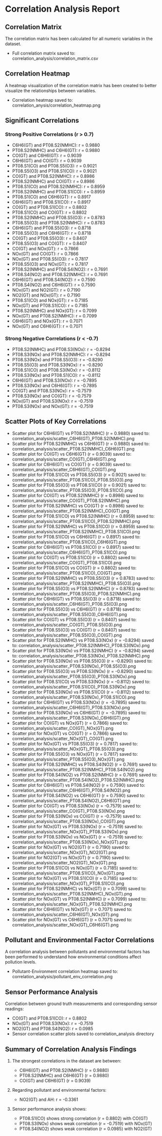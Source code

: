 # Correlation Analysis Report

## Correlation Matrix

The correlation matrix has been calculated for all numeric variables in the dataset.

* Full correlation matrix saved to: correlation_analysis/correlation_matrix.csv

## Correlation Heatmap

A heatmap visualization of the correlation matrix has been created to better visualize the relationships between variables.

* Correlation heatmap saved to: correlation_anysis/correlation_heatmap.png

## Significant Correlations

### Strong Positive Correlations (r > 0.7)

* C6H6(GT) and PT08.S2(NMHC): r = 0.9880
* PT08.S2(NMHC) and C6H6(GT): r = 0.9880
* CO(GT) and C6H6(GT): r = 0.9039
* C6H6(GT) and CO(GT): r = 0.9039
* PT08.S1(CO) and PT08.S5(O3): r = 0.9021
* PT08.S5(O3) and PT08.S1(CO): r = 0.9021
* CO(GT) and PT08.S2(NMHC): r = 0.8986
* PT08.S2(NMHC) and CO(GT): r = 0.8986
* PT08.S1(CO) and PT08.S2(NMHC): r = 0.8959
* PT08.S2(NMHC) and PT08.S1(CO): r = 0.8959
* PT08.S1(CO) and C6H6(GT): r = 0.8917
* C6H6(GT) and PT08.S1(CO): r = 0.8917
* CO(GT) and PT08.S1(CO): r = 0.8802
* PT08.S1(CO) and CO(GT): r = 0.8802
* PT08.S2(NMHC) and PT08.S5(O3): r = 0.8783
* PT08.S5(O3) and PT08.S2(NMHC): r = 0.8783
* C6H6(GT) and PT08.S5(O3): r = 0.8718
* PT08.S5(O3) and C6H6(GT): r = 0.8718
* CO(GT) and PT08.S5(O3): r = 0.8407
* PT08.S5(O3) and CO(GT): r = 0.8407
* CO(GT) and NOx(GT): r = 0.7866
* NOx(GT) and CO(GT): r = 0.7866
* NOx(GT) and PT08.S5(O3): r = 0.7817
* PT08.S5(O3) and NOx(GT): r = 0.7817
* PT08.S2(NMHC) and PT08.S4(NO2): r = 0.7691
* PT08.S4(NO2) and PT08.S2(NMHC): r = 0.7691
* C6H6(GT) and PT08.S4(NO2): r = 0.7590
* PT08.S4(NO2) and C6H6(GT): r = 0.7590
* NOx(GT) and NO2(GT): r = 0.7190
* NO2(GT) and NOx(GT): r = 0.7190
* PT08.S1(CO) and NOx(GT): r = 0.7185
* NOx(GT) and PT08.S1(CO): r = 0.7185
* PT08.S2(NMHC) and NOx(GT): r = 0.7099
* NOx(GT) and PT08.S2(NMHC): r = 0.7099
* C6H6(GT) and NOx(GT): r = 0.7071
* NOx(GT) and C6H6(GT): r = 0.7071

### Strong Negative Correlations (r < -0.7)

* PT08.S2(NMHC) and PT08.S3(NOx): r = -0.8294
* PT08.S3(NOx) and PT08.S2(NMHC): r = -0.8294
* PT08.S3(NOx) and PT08.S5(O3): r = -0.8290
* PT08.S5(O3) and PT08.S3(NOx): r = -0.8290
* PT08.S1(CO) and PT08.S3(NOx): r = -0.8112
* PT08.S3(NOx) and PT08.S1(CO): r = -0.8112
* C6H6(GT) and PT08.S3(NOx): r = -0.7895
* PT08.S3(NOx) and C6H6(GT): r = -0.7895
* CO(GT) and PT08.S3(NOx): r = -0.7579
* PT08.S3(NOx) and CO(GT): r = -0.7579
* NOx(GT) and PT08.S3(NOx): r = -0.7519
* PT08.S3(NOx) and NOx(GT): r = -0.7519

## Scatter Plots of Key Correlations

* Scatter plot for C6H6(GT) vs PT08.S2(NMHC) (r = 0.9880) saved to: correlation_analysis/scatter_C6H6(GT)_PT08.S2(NMHC).png
* Scatter plot for PT08.S2(NMHC) vs C6H6(GT) (r = 0.9880) saved to: correlation_analysis/scatter_PT08.S2(NMHC)_C6H6(GT).png
* Scatter plot for CO(GT) vs C6H6(GT) (r = 0.9039) saved to: correlation_analysis/scatter_CO(GT)_C6H6(GT).png
* Scatter plot for C6H6(GT) vs CO(GT) (r = 0.9039) saved to: correlation_analysis/scatter_C6H6(GT)_CO(GT).png
* Scatter plot for PT08.S1(CO) vs PT08.S5(O3) (r = 0.9021) saved to: correlation_analysis/scatter_PT08.S1(CO)_PT08.S5(O3).png
* Scatter plot for PT08.S5(O3) vs PT08.S1(CO) (r = 0.9021) saved to: correlation_analysis/scatter_PT08.S5(O3)_PT08.S1(CO).png
* Scatter plot for CO(GT) vs PT08.S2(NMHC) (r = 0.8986) saved to: correlation_analysis/scatter_CO(GT)_PT08.S2(NMHC).png
* Scatter plot for PT08.S2(NMHC) vs CO(GT) (r = 0.8986) saved to: correlation_analysis/scatter_PT08.S2(NMHC)_CO(GT).png
* Scatter plot for PT08.S1(CO) vs PT08.S2(NMHC) (r = 0.8959) saved to: correlation_analysis/scatter_PT08.S1(CO)_PT08.S2(NMHC).png
* Scatter plot for PT08.S2(NMHC) vs PT08.S1(CO) (r = 0.8959) saved to: correlation_analysis/scatter_PT08.S2(NMHC)_PT08.S1(CO).png
* Scatter plot for PT08.S1(CO) vs C6H6(GT) (r = 0.8917) saved to: correlation_analysis/scatter_PT08.S1(CO)_C6H6(GT).png
* Scatter plot for C6H6(GT) vs PT08.S1(CO) (r = 0.8917) saved to: correlation_analysis/scatter_C6H6(GT)_PT08.S1(CO).png
* Scatter plot for CO(GT) vs PT08.S1(CO) (r = 0.8802) saved to: correlation_analysis/scatter_CO(GT)_PT08.S1(CO).png
* Scatter plot for PT08.S1(CO) vs CO(GT) (r = 0.8802) saved to: correlation_analysis/scatter_PT08.S1(CO)_CO(GT).png
* Scatter plot for PT08.S2(NMHC) vs PT08.S5(O3) (r = 0.8783) saved to: correlation_analysis/scatter_PT08.S2(NMHC)_PT08.S5(O3).png
* Scatter plot for PT08.S5(O3) vs PT08.S2(NMHC) (r = 0.8783) saved to: correlation_analysis/scatter_PT08.S5(O3)_PT08.S2(NMHC).png
* Scatter plot for C6H6(GT) vs PT08.S5(O3) (r = 0.8718) saved to: correlation_analysis/scatter_C6H6(GT)_PT08.S5(O3).png
* Scatter plot for PT08.S5(O3) vs C6H6(GT) (r = 0.8718) saved to: correlation_analysis/scatter_PT08.S5(O3)_C6H6(GT).png
* Scatter plot for CO(GT) vs PT08.S5(O3) (r = 0.8407) saved to: correlation_analysis/scatter_CO(GT)_PT08.S5(O3).png
* Scatter plot for PT08.S5(O3) vs CO(GT) (r = 0.8407) saved to: correlation_analysis/scatter_PT08.S5(O3)_CO(GT).png
* Scatter plot for PT08.S2(NMHC) vs PT08.S3(NOx) (r = -0.8294) saved to: correlation_analysis/scatter_PT08.S2(NMHC)_PT08.S3(NOx).png
* Scatter plot for PT08.S3(NOx) vs PT08.S2(NMHC) (r = -0.8294) saved to: correlation_analysis/scatter_PT08.S3(NOx)_PT08.S2(NMHC).png
* Scatter plot for PT08.S3(NOx) vs PT08.S5(O3) (r = -0.8290) saved to: correlation_analysis/scatter_PT08.S3(NOx)_PT08.S5(O3).png
* Scatter plot for PT08.S5(O3) vs PT08.S3(NOx) (r = -0.8290) saved to: correlation_analysis/scatter_PT08.S5(O3)_PT08.S3(NOx).png
* Scatter plot for PT08.S1(CO) vs PT08.S3(NOx) (r = -0.8112) saved to: correlation_analysis/scatter_PT08.S1(CO)_PT08.S3(NOx).png
* Scatter plot for PT08.S3(NOx) vs PT08.S1(CO) (r = -0.8112) saved to: correlation_analysis/scatter_PT08.S3(NOx)_PT08.S1(CO).png
* Scatter plot for C6H6(GT) vs PT08.S3(NOx) (r = -0.7895) saved to: correlation_analysis/scatter_C6H6(GT)_PT08.S3(NOx).png
* Scatter plot for PT08.S3(NOx) vs C6H6(GT) (r = -0.7895) saved to: correlation_analysis/scatter_PT08.S3(NOx)_C6H6(GT).png
* Scatter plot for CO(GT) vs NOx(GT) (r = 0.7866) saved to: correlation_analysis/scatter_CO(GT)_NOx(GT).png
* Scatter plot for NOx(GT) vs CO(GT) (r = 0.7866) saved to: correlation_analysis/scatter_NOx(GT)_CO(GT).png
* Scatter plot for NOx(GT) vs PT08.S5(O3) (r = 0.7817) saved to: correlation_analysis/scatter_NOx(GT)_PT08.S5(O3).png
* Scatter plot for PT08.S5(O3) vs NOx(GT) (r = 0.7817) saved to: correlation_analysis/scatter_PT08.S5(O3)_NOx(GT).png
* Scatter plot for PT08.S2(NMHC) vs PT08.S4(NO2) (r = 0.7691) saved to: correlation_analysis/scatter_PT08.S2(NMHC)_PT08.S4(NO2).png
* Scatter plot for PT08.S4(NO2) vs PT08.S2(NMHC) (r = 0.7691) saved to: correlation_analysis/scatter_PT08.S4(NO2)_PT08.S2(NMHC).png
* Scatter plot for C6H6(GT) vs PT08.S4(NO2) (r = 0.7590) saved to: correlation_analysis/scatter_C6H6(GT)_PT08.S4(NO2).png
* Scatter plot for PT08.S4(NO2) vs C6H6(GT) (r = 0.7590) saved to: correlation_analysis/scatter_PT08.S4(NO2)_C6H6(GT).png
* Scatter plot for CO(GT) vs PT08.S3(NOx) (r = -0.7579) saved to: correlation_analysis/scatter_CO(GT)_PT08.S3(NOx).png
* Scatter plot for PT08.S3(NOx) vs CO(GT) (r = -0.7579) saved to: correlation_analysis/scatter_PT08.S3(NOx)_CO(GT).png
* Scatter plot for NOx(GT) vs PT08.S3(NOx) (r = -0.7519) saved to: correlation_analysis/scatter_NOx(GT)_PT08.S3(NOx).png
* Scatter plot for PT08.S3(NOx) vs NOx(GT) (r = -0.7519) saved to: correlation_analysis/scatter_PT08.S3(NOx)_NOx(GT).png
* Scatter plot for NOx(GT) vs NO2(GT) (r = 0.7190) saved to: correlation_analysis/scatter_NOx(GT)_NO2(GT).png
* Scatter plot for NO2(GT) vs NOx(GT) (r = 0.7190) saved to: correlation_analysis/scatter_NO2(GT)_NOx(GT).png
* Scatter plot for PT08.S1(CO) vs NOx(GT) (r = 0.7185) saved to: correlation_analysis/scatter_PT08.S1(CO)_NOx(GT).png
* Scatter plot for NOx(GT) vs PT08.S1(CO) (r = 0.7185) saved to: correlation_analysis/scatter_NOx(GT)_PT08.S1(CO).png
* Scatter plot for PT08.S2(NMHC) vs NOx(GT) (r = 0.7099) saved to: correlation_analysis/scatter_PT08.S2(NMHC)_NOx(GT).png
* Scatter plot for NOx(GT) vs PT08.S2(NMHC) (r = 0.7099) saved to: correlation_analysis/scatter_NOx(GT)_PT08.S2(NMHC).png
* Scatter plot for C6H6(GT) vs NOx(GT) (r = 0.7071) saved to: correlation_analysis/scatter_C6H6(GT)_NOx(GT).png
* Scatter plot for NOx(GT) vs C6H6(GT) (r = 0.7071) saved to: correlation_analysis/scatter_NOx(GT)_C6H6(GT).png

## Pollutant and Environmental Factor Correlations

A correlation analysis between pollutants and environmental factors has been performed to understand how environmental conditions affect pollution levels.

* Pollutant-Environment correlation heatmap saved to: correlation_analysis/pollutant_env_correlation.png

## Sensor Performance Analysis

Correlation between ground truth measurements and corresponding sensor readings:

* CO(GT) and PT08.S1(CO): r = 0.8802
* NOx(GT) and PT08.S3(NOx): r = -0.7519
* NO2(GT) and PT08.S4(NO2): r = 0.0985
* Sensor correlation scatter plots saved to correlation_analysis directory

## Summary of Correlation Analysis Findings

1. The strongest correlations in the dataset are between:

   * C6H6(GT) and PT08.S2(NMHC) (r = 0.9880)
   * PT08.S2(NMHC) and C6H6(GT) (r = 0.9880)
   * CO(GT) and C6H6(GT) (r = 0.9039)
2. Regarding pollutant and environmental factors:

   * NO2(GT) and AH: r = -0.3361
3. Sensor performance analysis shows:

   * PT08.S1(CO) shows strong correlation (r = 0.8802) with CO(GT)
   * PT08.S3(NOx) shows weak correlation (r = -0.7519) with NOx(GT)
   * PT08.S4(NO2) shows weak correlation (r = 0.0985) with NO2(GT)
